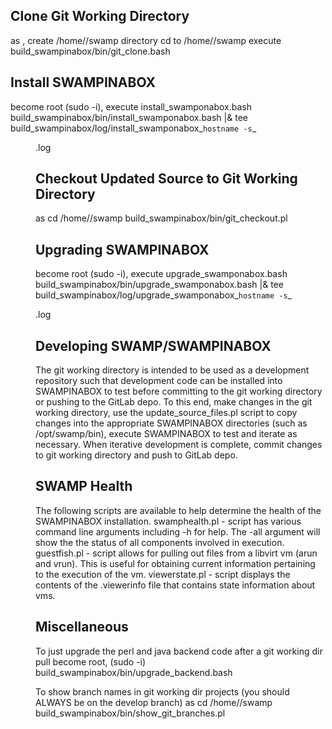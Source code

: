 Clone Git Working Directory
---------------------------
as <username>, create /home/<username>/swamp directory
cd to /home/<username>/swamp
execute build_swampinabox/bin/git_clone.bash

Install SWAMPINABOX
-------------------
become root (sudo -i), execute install_swamponabox.bash <username>
build_swampinabox/bin/install_swamponabox.bash <username> |& tee build_swampinabox/log/install_swamponabox_`hostname -s`_<dd>.log

Checkout Updated Source to Git Working Directory
------------------------------------------------
as <username>
cd /home/<username>/swamp
build_swampinabox/bin/git_checkout.pl

Upgrading SWAMPINABOX
---------------------
become root (sudo -i), execute upgrade_swamponabox.bash
build_swampinabox/bin/upgrade_swamponabox.bash <username> |& tee build_swampinabox/log/upgrade_swamponabox_`hostname -s`_<dd>.log

Developing SWAMP/SWAMPINABOX
----------------------------
The git working directory is intended to be used as a development repository such that development code can be 
installed into SWAMPINABOX to test before committing to the git working directory or pushing to the GitLab depo.
To this end, make changes in the git working directory, use the update_source_files.pl script to copy changes into
the appropriate SWAMPINABOX directories (such as /opt/swamp/bin), execute SWAMPINABOX to test and iterate as
necessary.  When iterative development is complete, commit changes to git working directory and push to GitLab
depo.

SWAMP Health
------------
The following scripts are available to help determine the health of the SWAMPINABOX installation.
swamphealth.pl	- script has various command line arguments including -h for help.  The -all argument will show the 
the status of all components involved in execution.
guestfish.pl	- script allows for pulling out files from a libvirt vm (arun and vrun).  This is useful for 
obtaining current information pertaining to the execution of the vm.
viewerstate.pl	- script displays the contents of the .viewerinfo file that contains state information about vms.

Miscellaneous
-------------
To just upgrade the perl and java backend code after a git working dir pull
become root, (sudo -i)
build_swampinabox/bin/upgrade_backend.bash <username>

To show branch names in git working dir projects (you should ALWAYS be on the develop branch)
as <username>
cd /home/<username>/swamp
build_swampinabox/bin/show_git_branches.pl
